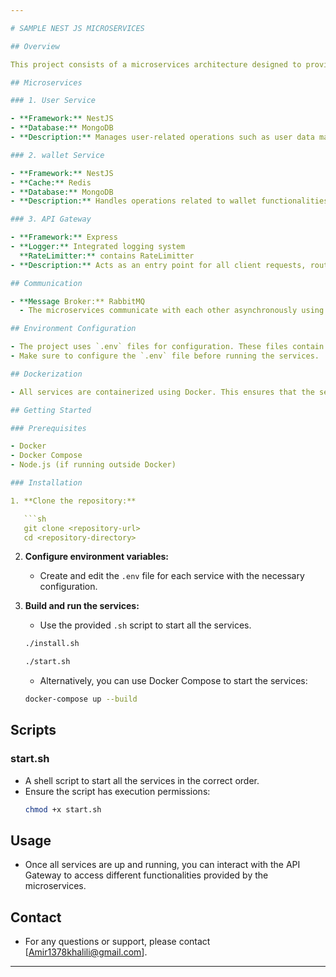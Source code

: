 ```yaml
---

# SAMPLE‌ NEST JS MICROSERVICES

## Overview

This project consists of a microservices architecture designed to provide various functionalities across different services. The services are built using different technologies and communicate with each other through RabbitMQ. The project is containerized using Docker and includes a convenient `.sh` script for starting all the services. Configuration is managed using `.env` files.

## Microservices

### 1. User Service

- **Framework:** NestJS
- **Database:** MongoDB
- **Description:** Manages user-related operations such as user data management.

### 2. wallet Service

- **Framework:** NestJS
- **Cache:** Redis
- **Database:** MongoDB
- **Description:** Handles operations related to wallet functionalities, leveraging Redis for caching to improve performance.

### 3. API Gateway

- **Framework:** Express
- **Logger:** Integrated logging system
  **RateLimitter:** contains RateLimitter
- **Description:** Acts as an entry point for all client requests, routing them to the appropriate microservices. It also logs all incoming requests for monitoring and debugging purposes.

## Communication

- **Message Broker:** RabbitMQ
  - The microservices communicate with each other asynchronously using RabbitMQ, ensuring reliable message delivery and decoupling between services.

## Environment Configuration

- The project uses `.env` files for configuration. These files contain environment variables required for the services to function correctly.
- Make sure to configure the `.env` file before running the services.

## Dockerization

- All services are containerized using Docker. This ensures that the services run in isolated environments, making deployment and scaling easier.

## Getting Started

### Prerequisites

- Docker
- Docker Compose
- Node.js (if running outside Docker)

### Installation

1. **Clone the repository:**

   ```sh
   git clone <repository-url>
   cd <repository-directory>
   ```

2. **Configure environment variables:**

   - Create and edit the `.env` file for each service with the necessary configuration.

3. **Build and run the services:**

   - Use the provided `.sh` script to start all the services.

   ```sh
   ./install.sh
   ```

   ```sh
   ./start.sh
   ```

   - Alternatively, you can use Docker Compose to start the services:

   ```sh
   docker-compose up --build
   ```

## Scripts

### start.sh

- A shell script to start all the services in the correct order.
- Ensure the script has execution permissions:
  ```sh
  chmod +x start.sh
  ```

## Usage

- Once all services are up and running, you can interact with the API Gateway to access different functionalities provided by the microservices.

## Contact

- For any questions or support, please contact [Amir1378khalili@gmail.com].

---
```

